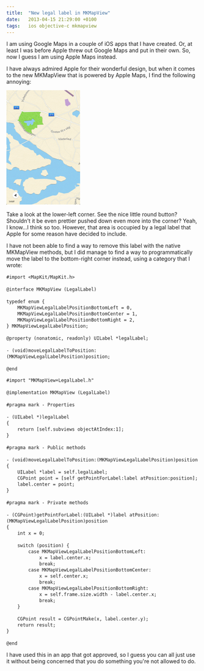 ```yaml
---
title:  "New legal label in MKMapView"
date: 	2013-04-15 21:29:00 +0100
tags: 	ios objective-c mkmapview
---
```



I am using Google Maps in a couple of iOS apps that I have created. Or, at least
I was before Apple threw out Google Maps and put in their own. So, now I guess I
am using Apple Maps instead.

I have always admired Apple for their wonderful design, but when it comes to the
new MKMapView that is powered by Apple Maps, I find the following annoying:

![Apple Maps In Action](/assets/img/blog/2013-04-15-map.png)

Take a look at the lower-left corner. See the nice little round button? Shouldn't
it be even prettier pushed down even more into the corner? Yeah, I know...I think
so too. However, that area is occupied by a legal label that Apple for some reason
have decided to include.

I have not been able to find a way to remove this label with the native MKMapView
methods, but I did manage to find a way to programmatically move the label to the
bottom-right corner instead, using a category that I wrote:


```objc
#import <MapKit/MapKit.h>

@interface MKMapView (LegalLabel)

typedef enum {
    MKMapViewLegalLabelPositionBottomLeft = 0,
    MKMapViewLegalLabelPositionBottomCenter = 1,
    MKMapViewLegalLabelPositionBottomRight = 2,
} MKMapViewLegalLabelPosition;

@property (nonatomic, readonly) UILabel *legalLabel;

- (void)moveLegalLabelToPosition:(MKMapViewLegalLabelPosition)position;

@end
```


```objc
#import "MKMapView+LegalLabel.h"

@implementation MKMapView (LegalLabel)

#pragma mark - Properties

- (UILabel *)legalLabel
{
    return [self.subviews objectAtIndex:1];
}

#pragma mark - Public methods

- (void)moveLegalLabelToPosition:(MKMapViewLegalLabelPosition)position
{
    UILabel *label = self.legalLabel;
    CGPoint point = [self getPointForLabel:label atPosition:position];
    label.center = point;
}

#pragma mark - Private methods

- (CGPoint)getPointForLabel:(UILabel *)label atPosition:(MKMapViewLegalLabelPosition)position
{
    int x = 0;

    switch (position) {
        case MKMapViewLegalLabelPositionBottomLeft:
            x = label.center.x;
            break;
        case MKMapViewLegalLabelPositionBottomCenter:
            x = self.center.x;
            break;
        case MKMapViewLegalLabelPositionBottomRight:
            x = self.frame.size.width - label.center.x;
            break;
    }

    CGPoint result = CGPointMake(x, label.center.y);
    return result;
}

@end
```


I have used this in an app that got approved, so I guess you can all just use it
without being concerned that you do something you're not allowed to do.



